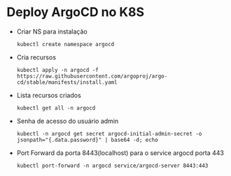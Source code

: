 # Deploy ArgoCD no K8S
- Criar NS para instalação
  
  ```kubectl create namespace argocd```
- Cria recursos

  ```kubectl apply -n argocd -f https://raw.githubusercontent.com/argoproj/argo-cd/stable/manifests/install.yaml```
- Lista recursos criados

  ```kubectl get all -n argocd```
- Senha de acesso do usuário admin

  ```kubectl -n argocd get secret argocd-initial-admin-secret -o jsonpath="{.data.password}" | base64 -d; echo```
- Port Forward da porta 8443(localhost) para o service argocd porta 443

  ```kubectl port-forward -n argocd service/argocd-server 8443:443```
